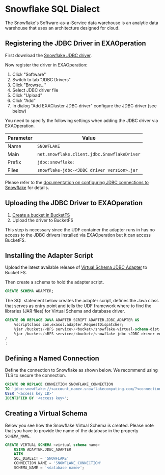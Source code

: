 # Snowflake SQL Dialect

The Snowflake's Software-as-a-Service data warehouse is an analytic data warehouse that uses an architecture designed for cloud.

## Registering the JDBC Driver in EXAOperation

First download the [Snowflake JDBC driver](https://repo1.maven.org/maven2/net/snowflake/snowflake-jdbc).

Now register the driver in EXAOperation:

1. Click "Software"
1. Switch to tab "JDBC Drivers"
1. Click "Browse..."
1. Select JDBC driver file
1. Click "Upload"
1. Click "Add"
1. In dialog "Add EXACluster JDBC driver" configure the JDBC driver (see below)

You need to specify the following settings when adding the JDBC driver via EXAOperation.

| Parameter | Value                                               |
|-----------|-----------------------------------------------------|
| Name      | `SNOWFLAKE`                                        |
| Main      | `net.snowflake.client.jdbc.SnowflakeDriver`    |
| Prefix    | `jdbc:snowflake:`                                 |
| Files     | `snowflake-jdbc-<JDBC driver version>.jar`     |

Please refer to the [documentation on configuring JDBC connections to Snowflake](https://docs.snowflake.com/en/user-guide/jdbc-configure.html) for details.

## Uploading the JDBC Driver to EXAOperation

1. [Create a bucket in BucketFS](https://docs.exasol.com/administration/on-premise/bucketfs/create_new_bucket_in_bucketfs_service.htm)
1. Upload the driver to BucketFS

This step is necessary since the UDF container the adapter runs in has no access to the JDBC drivers installed via EXAOperation but it can access BucketFS.

## Installing the Adapter Script

Upload the latest available release of [Virtual Schema JDBC Adapter](https://github.com/bjamshid/sn-virtual-schemas) to Bucket FS.

Then create a schema to hold the adapter script.

```sql
CREATE SCHEMA ADAPTER;
```

The SQL statement below creates the adapter script, defines the Java class that serves as entry point and tells the UDF framework where to find the libraries (JAR files) for Virtual Schema and database driver.

```sql
CREATE OR REPLACE JAVA ADAPTER SCRIPT ADAPTER.JDBC_ADAPTER AS
    %scriptclass com.exasol.adapter.RequestDispatcher;
    %jar /buckets/<BFS service>/<bucket>/snowflake-virtual-schema-dist-1.0.0.jar;
    %jar /buckets/<BFS service>/<bucket>/snowflake-jdbc-<JDBC driver version>.jar;
/
;
```

## Defining a Named Connection

Define the connection to Snowflake as shown below. We recommend using TLS to secure the connection.

```sql
CREATE OR REPLACE CONNECTION SNOWFLAKE_CONNECTION
TO 'jdbc:snowflake://<account_name>.snowflakecomputing.com/?<connection_params>'
USER '<access key ID>'
IDENTIFIED BY '<access key>';
```

## Creating a Virtual Schema

Below you see how the Snowflake Virtual Schema is created. Please note that you have to provide the name of the database in the property `SCHEMA_NAME`.

```sql
CREATE VIRTUAL SCHEMA <virtual schema name>
    USING ADAPTER.JDBC_ADAPTER
    WITH
    SQL_DIALECT = 'SNOWFLAKE'
    CONNECTION_NAME = 'SNOWFLAKE_CONNECTION'
    SCHEMA_NAME = '<database name>';
```